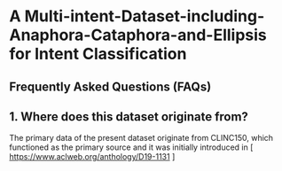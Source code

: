 # A Multi-intent-Dataset-including-Anaphora-Cataphora-and-Ellipsis for Intent Classification


## Frequently Asked Questions (FAQs)

## 1. Where does this dataset originate from?

The primary data of the present dataset originate from CLINC150, which functioned as the primary source and it was initially introduced in 
 [ https://www.aclweb.org/anthology/D19-1131 ]

